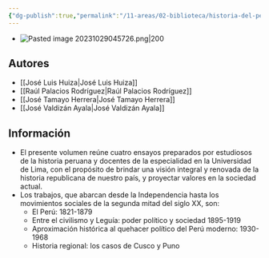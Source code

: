 ```yaml
---
{"dg-publish":true,"permalink":"/11-areas/02-biblioteca/historia-del-peru-republicano/","noteIcon":""}
---
```


- ![Pasted image 20231029045726.png|200](/img/user/02%20Image/Pasted%20image%2020231029045726.png)
## Autores
- [[José Luis Huiza\|José Luis Huiza]]
- [[Raúl Palacios Rodríguez\|Raúl Palacios Rodríguez]]
- [[José Tamayo Herrera\|José Tamayo Herrera]]
- [[José Valdizán Ayala\|José Valdizán Ayala]]
## Información
- El presente volumen reúne cuatro ensayos preparados por estudiosos de la historia peruana y docentes de la especialidad en la Universidad de Lima, con el propósito de brindar una visión integral y renovada de la historia republicana de nuestro país, y proyectar valores en la sociedad actual. 
- Los trabajos, que abarcan desde la Independencia hasta los movimientos sociales de la segunda mitad del siglo XX, son: 
	- El Perú: 1821-1879
	- Entre el civilismo y Leguía: poder político y sociedad 1895-1919
	- Aproximación histórica al quehacer político del Perú moderno: 1930-1968
	- Historia regional: los casos de Cusco y Puno